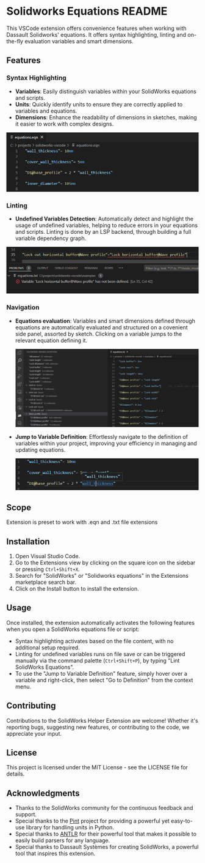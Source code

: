 # Solidworks Equations README

This VSCode extension offers convenience features when working with Dassault Solidworks' equations. It offers syntax highlighting, linting and on-the-fly evaluation variables and smart dimensions.

## Features

### Syntax Highlighting

- **Variables**: Easily distinguish variables within your SolidWorks equations and scripts.
- **Units**: Quickly identify units to ensure they are correctly applied to variables and equations.
- **Dimensions**: Enhance the readability of dimensions in sketches, making it easier to work with complex designs.

![Highlighting](examples/screenshots/highlighting.PNG)

### Linting

- **Undefined Variables Detection**: Automatically detect and highlight the usage of undefined variables, helping to reduce errors in your equations and scripts. Linting is done by an LSP backend, through building a full variable dependency graph.

![LSP](examples/screenshots/linting_problems.PNG)

### Navigation

- **Equations evaluation**: Variables and smart dimensions defined through equations are automatically evaluated and structured on a covenient side panel, assorted by sketch. Clicking on a variable jumps to the relevant equation defining it.

  ![Evaluation](examples/screenshots/evaluation.PNG)

- **Jump to Variable Definition**: Effortlessly navigate to the definition of variables within your project, improving your efficiency in managing and updating equations.

  ![Jump to Definition](examples/screenshots/jump_to_definition.PNG)

## Scope

Extension is preset to work with .eqn and .txt file extensions

## Installation

1. Open Visual Studio Code.
2. Go to the Extensions view by clicking on the square icon on the sidebar or pressing `Ctrl+Shift+X`.
3. Search for "SolidWorks" or "Solidworks equations" in the Extensions marketplace search bar.
4. Click on the Install button to install the extension.

## Usage

Once installed, the extension automatically activates the following features when you open a SolidWorks equations file or script:

- Syntax highlighting activates based on the file content, with no additional setup required.
- Linting for undefined variables runs on file save or can be triggered manually via the command palette (`Ctrl+Shift+P`), by typing "Lint SolidWorks Equations".
- To use the "Jump to Variable Definition" feature, simply hover over a variable and right-click, then select "Go to Definition" from the context menu.

## Contributing

Contributions to the SolidWorks Helper Extension are welcome! Whether it's reporting bugs, suggesting new features, or contributing to the code, we appreciate your input.

## License

This project is licensed under the MIT License - see the LICENSE file for details.

## Acknowledgments

- Thanks to the SolidWorks community for the continuous feedback and support.
- Special thanks to the [Pint](https://github.com/hgrecco/pint) project for providing a powerful yet easy-to-use library for handling units in Python.
- Special thanks to [ANTLR](https://github.com/antlr/antlr4) for their powerful tool that makes it possible to easily build parsers for any language.
- Special thanks to Dassault Systèmes for creating SolidWorks, a powerful tool that inspires this extension.
